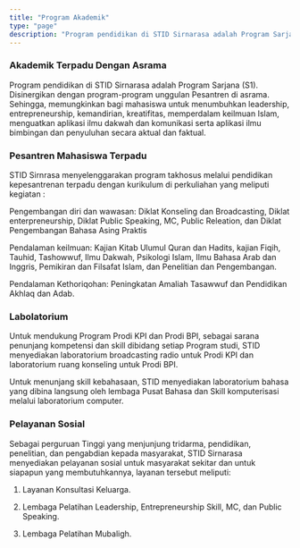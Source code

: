```yaml
---
title: "Program Akademik"
type: "page"
description: "Program pendidikan di STID Sirnarasa adalah Program Sarjana (S1). Disinergikan dengan program-program unggulan Pesantren di asrama."
---
```


### Akademik Terpadu Dengan Asrama
Program pendidikan di STID Sirnarasa adalah Program Sarjana (S1). Disinergikan dengan program-program unggulan Pesantren di asrama. Sehingga, memungkinkan bagi mahasiswa untuk menumbuhkan leadership, entrepreneurship, kemandirian, kreatifitas, memperdalam keilmuan Islam, menguatkan aplikasi ilmu dakwah dan komunikasi serta aplikasi ilmu bimbingan dan penyuluhan secara aktual dan faktual.


### Pesantren Mahasiswa Terpadu
STID Sirnrasa menyelenggarakan program takhosus melalui pendidikan kepesantrenan terpadu dengan kurikulum di perkuliahan yang meliputi kegiatan :

Pengembangan diri dan wawasan: Diklat Konseling dan Broadcasting, Diklat enterpreneurship, Diklat Public Speaking, MC, Public Releation, dan Diklat Pengembangan Bahasa Asing Praktis

Pendalaman keilmuan: Kajian Kitab Ulumul Quran dan Hadits, kajian Fiqih, Tauhid, Tashowwuf, Ilmu Dakwah, Psikologi Islam, Ilmu Bahasa Arab dan Inggris, Pemikiran dan Filsafat Islam, dan Penelitian dan Pengembangan.

Pendalaman Kethoriqohan: Peningkatan Amaliah Tasawwuf dan Pendidikan Akhlaq dan Adab.

### Labolatorium
Untuk mendukung Program Prodi KPI dan Prodi BPI, sebagai sarana penunjang kompetensi dan skill dibidang setiap Program studi, STID menyediakan laboratorium broadcasting radio untuk Prodi KPI dan laboratorium ruang konseling untuk Prodi BPI.

Untuk menunjang skill kebahasaan, STID menyediakan laboratorium bahasa yang dibina langsung oleh lembaga Pusat Bahasa dan Skill komputerisasi melalui laboratorium computer.

 
### Pelayanan Sosial
Sebagai perguruan Tinggi yang menjunjung tridarma, pendidikan, penelitian, dan pengabdian kepada masyarakat, STID Sirnarasa menyediakan pelayanan sosial untuk masyarakat sekitar dan  untuk siapapun yang membutuhkannya, layanan tersebut meliputi:

1. Layanan Konsultasi Keluarga.

2. Lembaga Pelatihan  Leadership, Entrepreneurship Skill, MC, dan Public Speaking.

3. Lembaga Pelatihan Mubaligh.